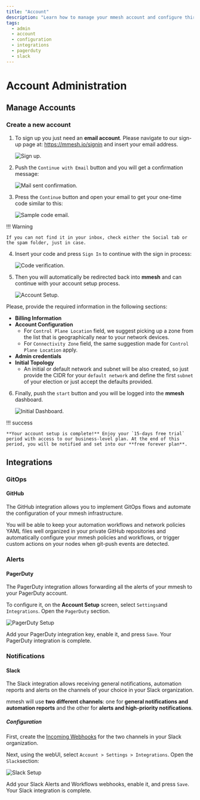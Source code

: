 ```yaml
---
title: "Account"
description: "Learn how to manage your mmesh account and configure third-party integrations."
tags:
  - admin
  - account
  - configuration
  - integrations
  - pagerduty
  - slack
---
```


# Account Administration

## Manage Accounts

### Create a new account

1. To sign up you just need an **email account**. Please navigate to our sign-up page at: https://mmesh.io/signin and insert your email address.

    ![Sign up.](../assets/images/account/mmesh-signup.png)

2. Push the `Continue with Email` button and you will get a confirmation message:

    ![Mail sent confirmation.](../assets/images/account/mail-sent-confirmation.png)

3. Press the `Continue` button and open your email to get your one-time code similar to this:

    ![Sample code email.](../assets/images/account/stytch-code.png)

!!! Warning

    If you can not find it in your inbox, check either the Social tab or the spam folder, just in case.
    
4. Insert your code and press `Sign In` to continue with the sign in process:

    ![Code verification.](../assets/images/account/code-verification.png)

5. Then you will automatically be redirected back into **mmesh** and can continue with your account setup process.

    ![Account Setup.](../assets/images/account/account-setup.png)

  Please, provide the required information in the following sections:

  - **Billing Information**
  - **Account Configuration**
    - For `Control Plane Location` field, we suggest picking up a zone from the list that is geographically near to your network devices.
    - For `Connectivity Zone` field, the same suggestion made for `Control Plane Location` apply.
  - **Admin credentials**
  - **Initial Topology**
    - An initial or default network and subnet will be also created, so just provide the CIDR for your `default network` and define the first `subnet` of your election or just accept the defaults provided.

6. Finally, push the `start` button and you will be logged into the **mmesh** dashboard.

    ![Initial Dashboard.](../assets/images/account/initial-dashboard.png)

!!! success

    **Your account setup is complete!** Enjoy your `15-days free trial` period with access to our business-level plan. At the end of this period, you will be notified and set into our **free forever plan**.

## Integrations

### GitOps

#### GitHub

The GitHub integration allows you to implement GitOps flows and automate the configuration of your mmesh infrastructure.

You will be able to keep your automation workflows and network policies YAML files well organized in your private GitHub repositories and automatically configure your mmesh policies and workflows, or trigger custom actions on your nodes when git-push events are detected.

### Alerts

#### PagerDuty

The PagerDuty integration allows forwarding all the alerts of your mmesh to your PagerDuty account.

To configure it, on the **Account Setup** screen, select `Settings`and `Integrations`. Open the `PagerDuty` section.

![PagerDuty Setup](../assets/images/pagerduty-setup.png)

Add your PagerDuty integration key, enable it, and press `Save`. Your PagerDuty integration is complete.


### Notifications

#### Slack

The Slack integration allows receiving general notifications, automation reports and alerts on the channels of your choice in your Slack organization.

mmesh will use **two different channels**: one for **general notifications and automation reports** and the other for **alerts and high-priority notifications**.

##### Configuration

First, create the [Incoming Webhooks](https://api.slack.com/messaging/webhooks) for the two channels in your Slack organization.

Next, using the webUI, select `Account > Settings > Integrations`. Open the `Slack`section:

![Slack Setup](../assets/images/slack-setup.png)

Add your Slack Alerts and Workflows webhooks, enable it, and press `Save`. Your Slack integration is complete.
